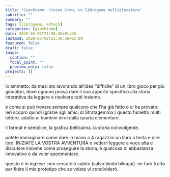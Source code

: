 ```yaml
---
title: "Giochiamo: Crusoe Crew, un librogame multigiocatore"
subtitle: ""
summary: ""
tags: [librogame, edtech]
categories: [giochiamo]
date: 2020-03-02T21:58:36+01:00
lastmod: 2020-03-02T21:58:36+01:00
featured: false
draft: false
image:
  caption: ""
  focal_point: ""
  preview_only: false
projects: []
---
```


lo ammetto: da mesi sto lavorando all’idea “difficile” di un libro gioco per più giocatori, dove ognuno possa dare il suo apporto specifico alla storia interattiva da leggere e risolvere tutti insieme.

e come si può trovare sempre qualcuno che l’ha già fatto o ci ha provato: ieri scopro quindi (grazie agli amici di Stratagemma
) questo fumetto multi lettore. adatto ai bambini direi dalla quarta elementare.

il format è semplice, la grafica bellissima. la storia coinvolgente.

potete immaginare come dare in mano a 4 ragazzini un libro a testa e dire loro: INIZIATE LA VOSTRA AVVENTURA e vederli leggere a voce alta e discutere insieme come proseguire la storia, è qualcosa di abbastanza innovativo e da voler sperimentare.

questo è in inglese. non cercatelo subito (salvo bimbi bilingui). ne farò frutto per finire il mio prototipo che se volete vi condividerò.
